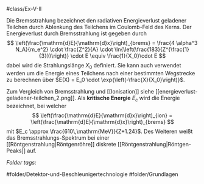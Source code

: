 #class/Ex-V-II 

Die Bremsstrahlung bezeichnet den radiativen Energieverlust geladener Teilchen durch Ablenkung  des Teilchens im Coulomb-Feld des Kerns.  Der Energieverlust durch Bremsstrahlung ist gegeben durch
$$
\left(\frac{\mathrm{d}E}{\mathrm{d}x}\right)_{brems} = \frac{4 \alpha^3 N_A}{m_e^2} \cdot \frac{Z^2}{A} \cdot \ln{\left(\frac{183}{Z^{\frac{1}{3}}}\right)} \cdot E \equiv \frac{1}{X_0}\cdot E
$$
dabei wird die Strahlungslänge $X_0$ definiert. Sie kann auch verwendet werden um die Energie eines Teilchens nach einer bestimmten Wegstrecke zu berechnen über $E(X) = E_0 \cdot \exp{\left(-\frac{X}{X_0}\right)}$.

Zum Vergleich von Bremsstrahlung und [[Ionisation]] siehe [[energieverlust-geladener-teilchen_2.png]].
Als **kritische Energie** $E_c$ wird die Energie bezeichnet, bei welcher
$$
\left(\frac{\mathrm{d}E}{\mathrm{d}x}\right)_{ion} = \left(\frac{\mathrm{d}E}{\mathrm{d}x}\right)_{brems}
$$
mit $E_c \approx \frac{610\,\mathrm{MeV}}{Z+1.24}$.
Des Weiteren weißt das Bremsstrahlungs-Spektrum bei einer [[Röntgenstrahlung|Röntgenröhre]] diskrete [[Röntgenstrahlung|Röntgen-Peaks]] auf.


 *Folder tags:*

#folder/Detektor-und-Beschleunigertechnologie #folder/Grundlagen